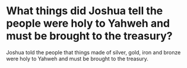 # What things did Joshua tell the people were holy to Yahweh and must be brought to the treasury?

Joshua told the people that things made of silver, gold, iron and bronze were holy to Yahweh and must be brought to the treasury.
